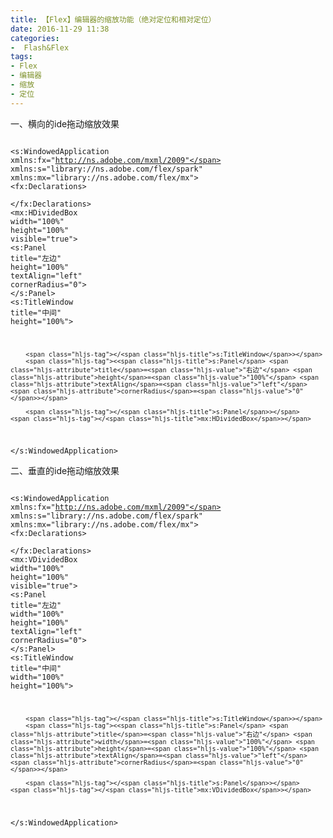 ```yaml
---
title: 【Flex】编辑器的缩放功能（绝对定位和相对定位）
date: 2016-11-29 11:38
categories:
-  Flash&Flex
tags:
- Flex
- 编辑器
- 缩放
- 定位
---
```

<!-- more -->
<div class="markdown_views">


一、横向的ide拖动缩放效果

<code class=" hljs xml"><span class="hljs-pi"><?xml version="1.0" encoding="utf-8"?></span>
<span class="hljs-tag"><<span class="hljs-title">s:WindowedApplication</span> <span class="hljs-attribute">xmlns:fx</span>=<span class="hljs-value">"http://ns.adobe.com/mxml/2009"</span> 
                       <span class="hljs-attribute">xmlns:s</span>=<span class="hljs-value">"library://ns.adobe.com/flex/spark"</span> 
                       <span class="hljs-attribute">xmlns:mx</span>=<span class="hljs-value">"library://ns.adobe.com/flex/mx"</span>></span>
    <span class="hljs-tag"><<span class="hljs-title">fx:Declarations</span>></span>
        <span class="hljs-comment"><!-- 将非可视元素（例如服务、值对象）放在此处 --></span>
    <span class="hljs-tag"></<span class="hljs-title">fx:Declarations</span>></span>
    <span class="hljs-tag"><<span class="hljs-title">mx:HDividedBox</span> <span class="hljs-attribute">width</span>=<span class="hljs-value">"100%"</span> <span class="hljs-attribute">height</span>=<span class="hljs-value">"100%"</span> <span class="hljs-attribute">visible</span>=<span class="hljs-value">"true"</span>></span>
        <span class="hljs-tag"><<span class="hljs-title">s:Panel</span> <span class="hljs-attribute">title</span>=<span class="hljs-value">"左边"</span> <span class="hljs-attribute">height</span>=<span class="hljs-value">"100%"</span> <span class="hljs-attribute">textAlign</span>=<span class="hljs-value">"left"</span> <span class="hljs-attribute">cornerRadius</span>=<span class="hljs-value">"0"</span>></span>
        <span class="hljs-tag"></<span class="hljs-title">s:Panel</span>></span>
        <span class="hljs-tag"><<span class="hljs-title">s:TitleWindow</span> <span class="hljs-attribute">title</span>=<span class="hljs-value">"中间"</span> <span class="hljs-attribute">height</span>=<span class="hljs-value">"100%"</span>></span>

        <span class="hljs-tag"></<span class="hljs-title">s:TitleWindow</span>></span>
        <span class="hljs-tag"><<span class="hljs-title">s:Panel</span> <span class="hljs-attribute">title</span>=<span class="hljs-value">"右边"</span> <span class="hljs-attribute">height</span>=<span class="hljs-value">"100%"</span> <span class="hljs-attribute">textAlign</span>=<span class="hljs-value">"left"</span> <span class="hljs-attribute">cornerRadius</span>=<span class="hljs-value">"0"</span>></span>

        <span class="hljs-tag"></<span class="hljs-title">s:Panel</span>></span>
    <span class="hljs-tag"></<span class="hljs-title">mx:HDividedBox</span>></span>
<span class="hljs-tag"></<span class="hljs-title">s:WindowedApplication</span>></span>
</code>

二、垂直的ide拖动缩放效果

<code class=" hljs xml"><span class="hljs-pi"><?xml version="1.0" encoding="utf-8"?></span>
<span class="hljs-tag"><<span class="hljs-title">s:WindowedApplication</span> <span class="hljs-attribute">xmlns:fx</span>=<span class="hljs-value">"http://ns.adobe.com/mxml/2009"</span> 
                       <span class="hljs-attribute">xmlns:s</span>=<span class="hljs-value">"library://ns.adobe.com/flex/spark"</span> 
                       <span class="hljs-attribute">xmlns:mx</span>=<span class="hljs-value">"library://ns.adobe.com/flex/mx"</span>></span>
    <span class="hljs-tag"><<span class="hljs-title">fx:Declarations</span>></span>
        <span class="hljs-comment"><!-- 将非可视元素（例如服务、值对象）放在此处 --></span>
    <span class="hljs-tag"></<span class="hljs-title">fx:Declarations</span>></span>
    <span class="hljs-tag"><<span class="hljs-title">mx:VDividedBox</span> <span class="hljs-attribute">width</span>=<span class="hljs-value">"100%"</span> <span class="hljs-attribute">height</span>=<span class="hljs-value">"100%"</span> <span class="hljs-attribute">visible</span>=<span class="hljs-value">"true"</span>></span>
        <span class="hljs-tag"><<span class="hljs-title">s:Panel</span> <span class="hljs-attribute">title</span>=<span class="hljs-value">"左边"</span> <span class="hljs-attribute">width</span>=<span class="hljs-value">"100%"</span> <span class="hljs-attribute">height</span>=<span class="hljs-value">"100%"</span> <span class="hljs-attribute">textAlign</span>=<span class="hljs-value">"left"</span> <span class="hljs-attribute">cornerRadius</span>=<span class="hljs-value">"0"</span>></span>
        <span class="hljs-tag"></<span class="hljs-title">s:Panel</span>></span>
        <span class="hljs-tag"><<span class="hljs-title">s:TitleWindow</span> <span class="hljs-attribute">title</span>=<span class="hljs-value">"中间"</span> <span class="hljs-attribute">width</span>=<span class="hljs-value">"100%"</span> <span class="hljs-attribute">height</span>=<span class="hljs-value">"100%"</span>></span>

        <span class="hljs-tag"></<span class="hljs-title">s:TitleWindow</span>></span>
        <span class="hljs-tag"><<span class="hljs-title">s:Panel</span> <span class="hljs-attribute">title</span>=<span class="hljs-value">"右边"</span> <span class="hljs-attribute">width</span>=<span class="hljs-value">"100%"</span> <span class="hljs-attribute">height</span>=<span class="hljs-value">"100%"</span> <span class="hljs-attribute">textAlign</span>=<span class="hljs-value">"left"</span> <span class="hljs-attribute">cornerRadius</span>=<span class="hljs-value">"0"</span>></span>

        <span class="hljs-tag"></<span class="hljs-title">s:Panel</span>></span>
    <span class="hljs-tag"></<span class="hljs-title">mx:VDividedBox</span>></span>
<span class="hljs-tag"></<span class="hljs-title">s:WindowedApplication</span>></span>
</code>

</div>